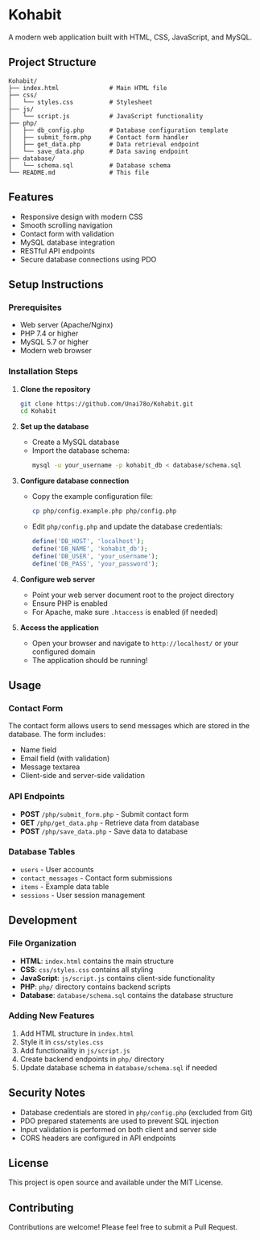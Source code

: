 # Kohabit

A modern web application built with HTML, CSS, JavaScript, and MySQL.

## Project Structure

```
Kohabit/
├── index.html              # Main HTML file
├── css/
│   └── styles.css          # Stylesheet
├── js/
│   └── script.js           # JavaScript functionality
├── php/
│   ├── db_config.php       # Database configuration template
│   ├── submit_form.php     # Contact form handler
│   ├── get_data.php        # Data retrieval endpoint
│   └── save_data.php       # Data saving endpoint
├── database/
│   └── schema.sql          # Database schema
└── README.md               # This file
```

## Features

- Responsive design with modern CSS
- Smooth scrolling navigation
- Contact form with validation
- MySQL database integration
- RESTful API endpoints
- Secure database connections using PDO

## Setup Instructions

### Prerequisites

- Web server (Apache/Nginx)
- PHP 7.4 or higher
- MySQL 5.7 or higher
- Modern web browser

### Installation Steps

1. **Clone the repository**
   ```bash
   git clone https://github.com/Unai78o/Kohabit.git
   cd Kohabit
   ```

2. **Set up the database**
   - Create a MySQL database
   - Import the database schema:
     ```bash
     mysql -u your_username -p kohabit_db < database/schema.sql
     ```

3. **Configure database connection**
   - Copy the example configuration file:
     ```bash
     cp php/config.example.php php/config.php
     ```
   - Edit `php/config.php` and update the database credentials:
     ```php
     define('DB_HOST', 'localhost');
     define('DB_NAME', 'kohabit_db');
     define('DB_USER', 'your_username');
     define('DB_PASS', 'your_password');
     ```

4. **Configure web server**
   - Point your web server document root to the project directory
   - Ensure PHP is enabled
   - For Apache, make sure `.htaccess` is enabled (if needed)

5. **Access the application**
   - Open your browser and navigate to `http://localhost/` or your configured domain
   - The application should be running!

## Usage

### Contact Form

The contact form allows users to send messages which are stored in the database. The form includes:
- Name field
- Email field (with validation)
- Message textarea
- Client-side and server-side validation

### API Endpoints

- **POST** `/php/submit_form.php` - Submit contact form
- **GET** `/php/get_data.php` - Retrieve data from database
- **POST** `/php/save_data.php` - Save data to database

### Database Tables

- `users` - User accounts
- `contact_messages` - Contact form submissions
- `items` - Example data table
- `sessions` - User session management

## Development

### File Organization

- **HTML**: `index.html` contains the main structure
- **CSS**: `css/styles.css` contains all styling
- **JavaScript**: `js/script.js` contains client-side functionality
- **PHP**: `php/` directory contains backend scripts
- **Database**: `database/schema.sql` contains the database structure

### Adding New Features

1. Add HTML structure in `index.html`
2. Style it in `css/styles.css`
3. Add functionality in `js/script.js`
4. Create backend endpoints in `php/` directory
5. Update database schema in `database/schema.sql` if needed

## Security Notes

- Database credentials are stored in `php/config.php` (excluded from Git)
- PDO prepared statements are used to prevent SQL injection
- Input validation is performed on both client and server side
- CORS headers are configured in API endpoints

## License

This project is open source and available under the MIT License.

## Contributing

Contributions are welcome! Please feel free to submit a Pull Request.